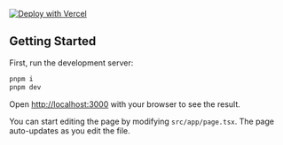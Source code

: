 [![Deploy with Vercel](https://vercel.com/button)](https://vercel.com/new/clone?repository-url=https://github.com/0xPratham/soar-frontend-dashboard)

## Getting Started

First, run the development server:

```bash
pnpm i
pnpm dev
```

Open [http://localhost:3000](http://localhost:3000) with your browser to see the result.

You can start editing the page by modifying `src/app/page.tsx`. The page auto-updates as you edit the file.
